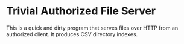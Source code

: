 # Trivial Authorized File Server

This is a quick and dirty program that serves files over HTTP from an authorized client. It produces CSV directory indexes.